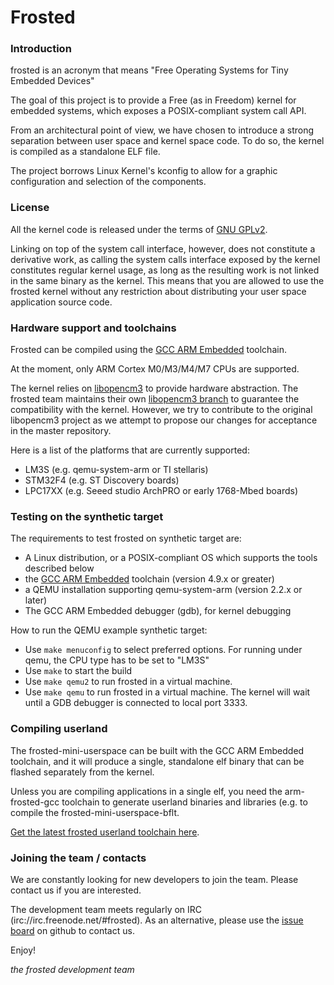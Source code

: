 # Frosted 

### Introduction

frosted is an acronym that means "Free Operating Systems for Tiny Embedded Devices"

The goal of this project is to provide a Free (as in Freedom) kernel for embedded systems, 
which exposes a POSIX-compliant system call API.

From an architectural point of view, we have chosen to introduce a strong separation between
user space and kernel space code. To do so, the kernel is compiled as a standalone ELF file. 

The project borrows Linux Kernel's kconfig to allow for a graphic configuration and selection 
of the components.

### License

All the kernel code is released under the terms of [GNU GPLv2](http://www.gnu.org/licenses/gpl-2.0.html).

Linking on top of the system call interface, however, does not constitute a derivative work, as calling
the system calls interface exposed by the kernel constitutes regular kernel usage, as long as the resulting
work is not linked in the same binary as the kernel. This means that you are allowed to use the frosted
kernel without any restriction about distributing your user space application source code.


### Hardware support and toolchains

Frosted can be compiled using the [GCC ARM Embedded](https://launchpad.net/gcc-arm-embedded) toolchain.

At the moment, only ARM Cortex M0/M3/M4/M7 CPUs are supported.

The kernel relies on [libopencm3](https://github.com/libopencm3/libopencm3/) to provide hardware abstraction. 
The frosted team maintains their own [libopencm3 branch](https://github.com/insane-adding-machines/libopencm3/)
to guarantee the compatibility with the kernel. However, we try to contribute to the original libopencm3 project
as we attempt to propose our changes for acceptance in the master repository.

Here is a list of the platforms that are currently supported:

 * LM3S (e.g. qemu-system-arm or TI stellaris)
 * STM32F4 (e.g. ST Discovery boards)
 * LPC17XX (e.g. Seeed studio ArchPRO or early 1768-Mbed boards)

### Testing on the synthetic target

The requirements to test frosted on synthetic target are:
 * A Linux distribution, or a POSIX-compliant OS which supports the tools described below
 * the [GCC ARM Embedded](https://launchpad.net/gcc-arm-embedded) toolchain (version 4.9.x or greater)
 * a QEMU installation supporting qemu-system-arm (version 2.2.x or later)
 * The GCC ARM Embedded debugger (gdb), for kernel debugging

How to run the QEMU example synthetic target:
 * Use ```make menuconfig``` to select preferred options. For running under qemu, the CPU type has to be set to "LM3S"
 * Use ```make``` to start the build
 * Use ```make qemu2``` to run frosted in a virtual machine.
 * Use ```make qemu``` to run frosted in a virtual machine. The kernel will wait until a GDB debugger is connected to local port 3333.


### Compiling userland

The frosted-mini-userspace can be built with the GCC ARM Embedded toolchain, and it will produce a single, standalone elf 
binary that can be flashed separately from the kernel.

Unless you are compiling applications in a single elf, you need the arm-frosted-gcc toolchain 
to generate userland binaries and libraries (e.g. to compile the frosted-mini-userspace-bflt.

[Get the latest frosted userland toolchain here](https://github.com/insane-adding-machines/crosstool-ng/releases/tag/v16.01).


### Joining the team / contacts

We are constantly looking for new developers to join the team. Please contact us if you are interested.

The development team meets regularly on IRC (irc://irc.freenode.net/#frosted).
As an alternative, please use the [issue board](https://github.com/insane-adding-machines/frosted/issues) on github to contact us.

Enjoy!


_the frosted development team_
